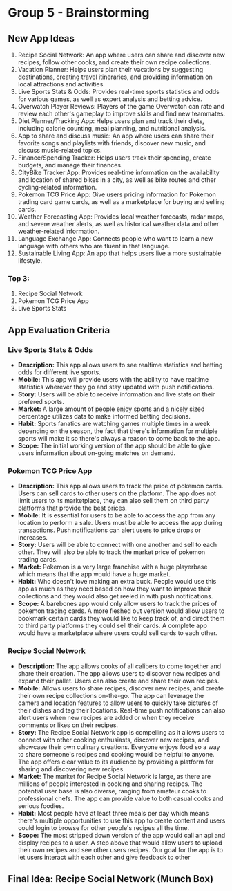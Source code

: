 # Group 5 - Brainstorming 

## New App Ideas
1. Recipe Social Network: An app where users can share and discover new recipes, follow other cooks, and create their own recipe collections.
2. Vacation Planner: Helps users plan their vacations by suggesting destinations, creating travel itineraries, and providing information on local attractions and activities.
3. Live Sports Stats & Odds: Provides real-time sports statistics and odds for various games, as well as expert analysis and betting advice.
4. Overwatch Player Reviews: Players of the game Overwatch can rate and review each other's gameplay to improve skills and find new teammates.
5. Diet Planner/Tracking App: Helps users plan and track their diets, including calorie counting, meal planning, and nutritional analysis.
6. App to share and discuss music: An app where users can share their favorite songs and playlists with friends, discover new music, and discuss music-related topics.
7. Finance/Spending Tracker: Helps users track their spending, create budgets, and manage their finances.
8. CityBike Tracker App: Provides real-time information on the availability and location of shared bikes in a city, as well as bike routes and other cycling-related information.
9. Pokemon TCG Price App: Give users pricing information for Pokemon trading card game cards, as well as a marketplace for buying and selling cards.
10. Weather Forecasting App: Provides local weather forecasts, radar maps, and severe weather alerts, as well as historical weather data and other weather-related information.
11. Language Exchange App: Connects people who want to learn a new language with others who are fluent in that language.
12. Sustainable Living App: An app that helps users live a more sustainable lifestyle.

### Top 3:
1. Recipe Social Network
2. Pokemon TCG Price App
3. Live Sports Stats

## App Evaluation Criteria
### Live Sports Stats & Odds
- **Description:** This app allows users to see realtime statistics and betting odds for different live sports.
- **Mobile:** This app will provide users with the ability to have realtime statistics wherever they go and stay updated with push notifications.
- **Story:** Users will be able to receive information and live stats on their prefered sports.
- **Market:** A large amount of people enjoy sports and a nicely sized percentage utilizes data to make informed betting decisions.
- **Habit:** Sports fanatics are watching games multiple times in a week depending on the season, the fact that there's information for multiple sports will make it so there's always a reason to come back to the app.
- **Scope:** The initial working version of the app should be able to give users information about on-going matches on demand.

### Pokemon TCG Price App
- **Description:** This app allows users to track the price of pokemon cards. Users can sell cards to other users on the platform. The app does not limit users to its marketplace, they can also sell them on third party platforms that provide the best prices.
- **Mobile:** It is essential for users to be able to access the app from any location to perform a sale. Users must be able to access the app during transactions. Push notifications can alert users to price drops or increases. 
- **Story:** Users will be able to connect with one another and sell to each other. They will also be able to track the market price of pokemon trading cards. 
- **Market:** Pokemon is a very large franchise with a huge playerbase which means that the app would have a huge market. 
- **Habit:** Who doesn't love making an extra buck. People would use this app as much as they need based on how they want to improve their collections and they would also get reeled in with push notifications.
- **Scope:** A barebones app would only allow users to track the prices of pokemon trading cards. A more fleshed out version would allow users to bookmark certain cards they would like to keep track of, and direct them to third party platforms they could sell their cards. A complete app would have a marketplace where users could sell cards to each other. 

### Recipe Social Network
- **Description:** The app allows cooks of all calibers to come together and share their creation. The app allows users to discover new recipes and expand their pallet. Users can also create and share their own recipes. 
- **Mobile:** Allows users to share recipes, discover new recipes, and create their own recipe collections on-the-go. The app can leverage the camera and location features to allow users to quickly take pictures of their dishes and tag their locations. Real-time push notifications can also alert users when new recipes are added or when they receive comments or likes on their recipes.
- **Story:** The Recipe Social Network app is compelling as it allows users to connect with other cooking enthusiasts, discover new recipes, and showcase their own culinary creations. Everyone enjoys food so a way to share someone's recipes and cooking would be helpful to anyone. The app offers clear value to its audience by providing a platform for sharing and discovering new recipes.
- **Market:** The market for Recipe Social Network is large, as there are millions of people interested in cooking and sharing recipes. The potential user base is also diverse, ranging from amateur cooks to professional chefs. The app can provide value to both casual cooks and serious foodies. 
- **Habit:** Most people have at least three meals per day which means there's multiple opportunities to use this app to create content and users could login to browse for other people's recipes all the time.
- **Scope:** The most stripped down version of the app would call an api and display recipes to a user. A step above that would allow users to upload their own recipes and see other users recipes. Our goal for the app is to let users interact with each other and give feedback to other

## Final Idea: Recipe Social Network (Munch Box)